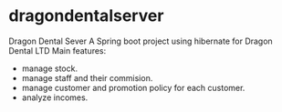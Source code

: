 # dragondentalserver
Dragon Dental Sever
A Spring boot project using hibernate for Dragon Dental LTD
Main features:
+ manage stock.
+ manage staff and their commision.
+ manage customer and promotion policy for each customer.
+ analyze incomes.
